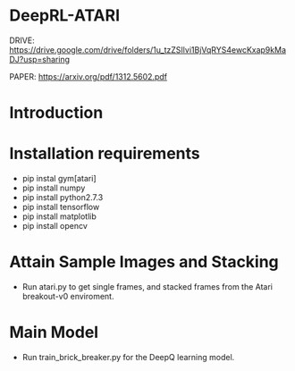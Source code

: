 # DeepRL-ATARI
DRIVE: https://drive.google.com/drive/folders/1u_tzZSIlvi1BjVqRYS4ewcKxap9kMaDJ?usp=sharing

PAPER: https://arxiv.org/pdf/1312.5602.pdf

# Introduction 


# Installation requirements
- pip instal gym[atari] 
- pip install numpy
- pip install python2.7.3
- pip install tensorflow
- pip install matplotlib
- pip install opencv


# Attain Sample Images and Stacking 
- Run atari.py to get single frames, and stacked frames from the Atari breakout-v0 enviroment.


# Main Model
- Run train_brick_breaker.py for the DeepQ learning model. 
